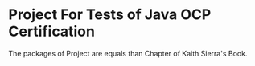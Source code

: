 # Project For Tests of Java OCP Certification

The packages of Project are equals than Chapter of Kaith Sierra's Book.
